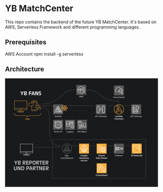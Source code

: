 # YB MatchCenter

This repo contains the backend of the future YB MatchCenter. It's based on AWS, Serverless Framework and different programming languages.

## Prerequisites

AWS Account
npm install -g serverless

## Architecture

![Alt text](architecture.png?raw=true "architecture")